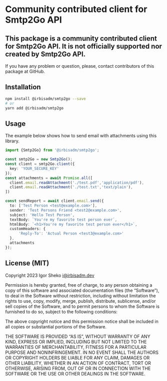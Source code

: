 # Community contributed client for Smtp2Go API

## This package is a community contributed client for Smtp2Go API. It is not officially supported nor created by Smtp2Go API.

If you have any problem or question, please, contact contributors of this package at GitHub.


## Installation
```bash
npm install @irbisadm/smtp2go --save
# or
yarn add @irbisadm/smtp2go
```

## Usage

The example below shows how to send email with attachments using this library.

```typescript
import {Smtp2Go} from '@irbisadm/smtp2go';

const smtp2Go = new Smtp2Go();
const client = smtp2Go.client({
  key: 'YOUR_SECURE_KEY'
});
const attachments = await Promise.all([
  client.email.readAttachment('./test.pdf','application/pdf'),
  client.email.readAttachment('./test.txt','text/plain'),
])

const sendReport = await client.email.send({
  to: ['Test Person <test@example.com>'],
  sender: 'Test Persons Friend <test2@example.com>',
  subject: 'Hello Test Person',
  textBody: `You're my favorite test person ever`,
  htmlBody: `<h1>You're my favorite test person ever</h1>`,
  customHeaders: {
      'Reply-To': 'Actual Person <test3@example.com>'
  },
  attachments
});
```


## License (MIT)
Copyright 2023 Igor Sheko <i@irbisadm.dev>

Permission is hereby granted, free of charge, to any person obtaining a copy of this software and associated documentation files (the “Software”), to deal in the Software without restriction, including without limitation the rights to use, copy, modify, merge, publish, distribute, sublicense, and/or sell copies of the Software, and to permit persons to whom the Software is furnished to do so, subject to the following conditions:

The above copyright notice and this permission notice shall be included in all copies or substantial portions of the Software.

THE SOFTWARE IS PROVIDED “AS IS”, WITHOUT WARRANTY OF ANY KIND, EXPRESS OR IMPLIED, INCLUDING BUT NOT LIMITED TO THE WARRANTIES OF MERCHANTABILITY, FITNESS FOR A PARTICULAR PURPOSE AND NONINFRINGEMENT. IN NO EVENT SHALL THE AUTHORS OR COPYRIGHT HOLDERS BE LIABLE FOR ANY CLAIM, DAMAGES OR OTHER LIABILITY, WHETHER IN AN ACTION OF CONTRACT, TORT OR OTHERWISE, ARISING FROM, OUT OF OR IN CONNECTION WITH THE SOFTWARE OR THE USE OR OTHER DEALINGS IN THE SOFTWARE.
